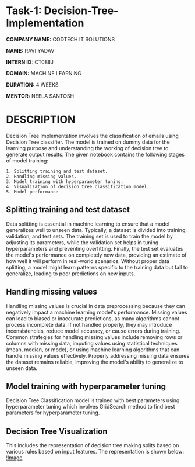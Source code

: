 # **Task-1:** Decision-Tree-Implementation

**COMPANY NAME:** CODTECH IT SOLUTIONS

**NAME:** RAVI YADAV

**INTERN ID:** CT08IIJ

**DOMAIN:** MACHINE LEARNING

**DURATION:** 4 WEEKS

**MENTOR:** NEELA SANTOSH


# **DESCRIPTION**

Decision Tree Implementation involves the classification of emails using Decision Tree classifier. The model is trained on dummy data for the learning purpose and understanding the working of decision tree to generate output results. The given notebook contains the following stages of model training:

    1. Splitting training and test dataset.
    2. Handling missing values.
    3. Model training with hyperparameter tuning.
    4. Visualization of decision tree classification model.
    5. Model performance


## Splitting training and test dataset
Data splitting is essential in machine learning to ensure that a model generalizes well to unseen data. Typically, a dataset is divided into training, validation, and test sets. The training set is used to train the model by adjusting its parameters, while the validation set helps in tuning hyperparameters and preventing overfitting. Finally, the test set evaluates the model's performance on completely new data, providing an estimate of how well it will perform in real-world scenarios. Without proper data splitting, a model might learn patterns specific to the training data but fail to generalize, leading to poor predictions on new inputs.

## Handling missing values
Handling missing values is crucial in data preprocessing because they can negatively impact a machine learning model's performance. Missing values can lead to biased or inaccurate predictions, as many algorithms cannot process incomplete data. If not handled properly, they may introduce inconsistencies, reduce model accuracy, or cause errors during training. Common strategies for handling missing values include removing rows or columns with missing data, imputing values using statistical techniques (mean, median, or mode), or using machine learning algorithms that can handle missing values effectively. Properly addressing missing data ensures the dataset remains reliable, improving the model's ability to generalize to unseen data.

## Model training with hyperparameter tuning
Decision Tree Classification model is trained with best parameters using hyperparameter tuning which involves GridSearch method to find best parameters for hyperparameter tuning.

## Decision Tree Visualization
This includes the representation of decision tree making splits based on various rules based on input features. The representation is shown below:
[!Image](decision-tree-representation.png)
